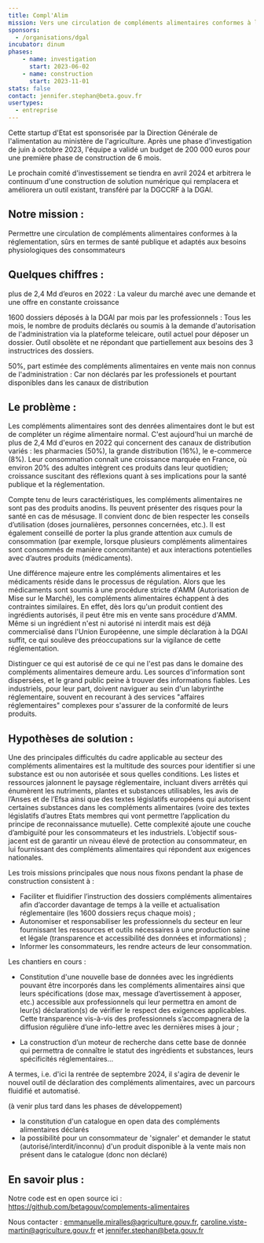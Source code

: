 ```yaml
---
title: Compl'Alim
mission: Vers une circulation de compléments alimentaires conformes à la réglementation, sûrs en termes de santé publique et adaptés aux besoins physiologiques des consommateurs
sponsors: 
  - /organisations/dgal
incubator: dinum
phases:
    - name: investigation
      start: 2023-06-02
    - name: construction
      start: 2023-11-01
stats: false
contact: jennifer.stephan@beta.gouv.fr
usertypes:
  - entreprise
---
```


Cette startup d'Etat est sponsorisée par la Direction Générale de l'alimentation au ministère de l'agriculture. Après une phase d'investigation de juin à octobre 2023, l'équipe a validé un budget de 200 000 euros pour une première phase de construction de 6 mois. 

Le prochain comité d'investissement se tiendra en avril 2024 et arbitrera le continuum d'une construction de solution numérique qui remplacera et améliorera un outil existant, transféré par la DGCCRF à la DGAl. 

## Notre mission : 

Permettre une circulation de compléments alimentaires conformes à la réglementation, sûrs en termes de santé publique et adaptés aux besoins physiologiques des consommateurs

## Quelques chiffres : 

plus de 2,4 Md d’euros en 2022
: La valeur du marché avec une demande et une offre en constante croissance

1600 dossiers déposés à la DGAl par mois par les professionnels
: Tous les mois, le nombre de produits déclarés ou soumis à la demande d'autorisation de l'administration via la plateforme teleicare, outil actuel pour déposer un dossier. Outil obsolète et ne répondant que partiellement aux besoins des 3 instructrices des dossiers.

50%, part estimée des compléments alimentaires en vente mais non connus de l'administration
: Car non déclarés par les professionels et pourtant disponibles dans les canaux de distribution


## Le problème : 

Les compléments alimentaires sont des denrées alimentaires dont le but est de compléter un régime alimentaire normal. C'est aujourd'hui un marché de plus de 2,4 Md d'euros en 2022 qui concernent des canaux de distribution variés : les pharmacies (50%), la grande distribution (16%), le e-commerce (8%). 
Leur consommation connaît une croissance marquée en France, où environ 20% des adultes intègrent ces produits dans leur quotidien; croissance suscitant des réflexions quant à ses implications pour la santé publique et la réglementation.

Compte tenu de leurs caractéristiques, les compléments alimentaires ne sont pas des produits anodins. Ils peuvent présenter des risques pour la santé en cas de mésusage. Il convient donc de bien respecter les conseils d’utilisation (doses journalières, personnes concernées, etc.). Il est également conseillé de porter la plus grande attention aux cumuls de consommation (par exemple, lorsque plusieurs compléments alimentaires sont consommés de manière concomitante) et aux interactions potentielles avec d’autres produits (médicaments).

Une différence majeure entre les compléments alimentaires et les médicaments réside dans le processus de régulation. Alors que les médicaments sont soumis à une procédure stricte d'AMM (Autorisation de Mise sur le Marché), les compléments alimentaires échappent à des contraintes similaires. En effet, dès lors qu'un produit contient des ingrédients autorisés, il peut être mis en vente sans procédure d'AMM. Même si un ingrédient n'est ni autorisé ni interdit mais est déjà commercialisé dans l'Union Européenne, une simple déclaration à la DGAl suffit, ce qui soulève des préoccupations sur la vigilance de cette réglementation.

Distinguer ce qui est autorisé de ce qui ne l'est pas dans le domaine des compléments alimentaires demeure ardu. Les sources d'information sont dispersées, et le grand public peine à trouver des informations fiables. Les industriels, pour leur part, doivent naviguer au sein d'un labyrinthe réglementaire, souvent en recourant à des services "affaires réglementaires" complexes pour s'assurer de la conformité de leurs produits.


## Hypothèses de solution : 

Une des principales difficultés du cadre applicable au secteur des compléments alimentaires est la multitude des sources pour identifier si une substance est ou non autorisée et sous quelles conditions. Les listes et ressources jalonnent le paysage réglementaire, incluant divers arrêtés qui énumèrent les nutriments, plantes et substances utilisables, les avis de l’Anses et de l’Efsa ainsi que des textes législatifs européens qui autorisent certaines substances dans les compléments alimentaires (voire des textes législatifs d’autres Etats membres qui vont permettre l’application du principe de reconnaissance mutuelle). Cette complexité ajoute une couche d’ambiguïté pour les consommateurs et les industriels.
L’objectif sous-jacent est de garantir un niveau élevé de protection au consommateur, en lui fournissant des compléments alimentaires qui répondent aux exigences nationales.

Les trois missions principales que nous nous fixons pendant la phase de construction consistent à :
- Faciliter et fluidifier l’instruction des dossiers compléments alimentaires afin d’accorder davantage de temps à la veille et actualisation réglementaire (les 1600 dossiers reçus chaque mois) ; 
- Autonomiser et responsabiliser les professionnels du secteur en leur fournissant les ressources et outils nécessaires à une production saine et légale (transparence et accessibilité des données et informations) ; 
- Informer les consommateurs, les rendre acteurs de leur consommation.

Les chantiers en cours :

- Constitution d'une nouvelle base de données avec les ingrédients pouvant être incorporés dans les compléments alimentaires ainsi que leurs spécifications (dose max, message d’avertissement à apposer, etc.) accessible aux professionnels qui leur permettra en amont de leur(s) déclaration(s) de vérifier le respect des exigences applicables. Cette transparence vis-à-vis des professionnels s’accompagnera de la diffusion régulière d’une info-lettre avec les dernières mises à jour ; 

- La construction d’un moteur de recherche dans cette base de donnée qui permettra de connaître le statut des ingrédients et substances, leurs spécificités réglementaires... 

A termes, i.e. d'ici la rentrée de septembre 2024, il s'agira de devenir le nouvel outil de déclaration des compléments alimentaires, avec un parcours fluidifié et automatisé. 

(à venir plus tard dans les phases de développement)
- la constitution d'un catalogue en open data des compléments alimentaires déclarés
- la possibilité pour un consommateur de 'signaler' et demander le statut (autorisé/interdit/inconnu) d'un produit disponible à la vente mais non présent dans le catalogue (donc non déclaré)

## En savoir plus : 

Notre code est en open source ici : https://github.com/betagouv/complements-alimentaires

Nous contacter : emmanuelle.miralles@agriculture.gouv.fr, caroline.viste-martin@agriculture.gouv.fr et jennifer.stephan@beta.gouv.fr